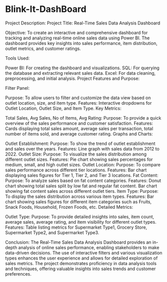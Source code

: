# Blink-It-DashBoard

Project Description:
Project Title: Real-Time Sales Data Analysis Dashboard

Objective: To create an interactive and comprehensive dashboard for tracking and analyzing real-time online sales data using Power BI. The dashboard provides key insights into sales performance, item distribution, outlet metrics, and customer ratings.

Tools Used:

Power BI: For creating the dashboard and visualizations.
SQL: For querying the database and extracting relevant sales data.
Excel: For data cleaning, preprocessing, and initial analysis.
Project Features and Purpose:

Filter Panel:

Purpose: To allow users to filter and customize the data view based on outlet location, size, and item type.
Features: Interactive dropdowns for Outlet Location, Outlet Size, and Item Type.
Key Metrics:

Total Sales, Avg Sales, No of Items, Avg Rating:
Purpose: To provide a quick overview of the sales performance and customer satisfaction.
Features: Cards displaying total sales amount, average sales per transaction, total number of items sold, and average customer rating.
Graphs and Charts:

Outlet Establishment:
Purpose: To show the trend of outlet establishment and sales over the years.
Features: Line graph with sales data from 2012 to 2022.
Outlet Size:
Purpose: To visualize the sales distribution among different outlet sizes.
Features: Pie chart showing sales percentages for medium, small, and high outlet sizes.
Outlet Location:
Purpose: To compare sales performance across different tier locations.
Features: Bar chart displaying sales figures for Tier 1, Tier 2, and Tier 3 locations.
Fat Content:
Purpose: To analyze sales based on fat content categories.
Features:
Donut chart showing total sales split by low fat and regular fat content.
Bar chart showing fat content sales across different outlet tiers.
Item Type:
Purpose: To display the sales distribution across various item types.
Features: Bar chart showing sales figures for different item categories such as Fruits, Snack Foods, Household, Frozen Foods, etc.
Detailed Metrics:

Outlet Type:
Purpose: To provide detailed insights into sales, item count, average sales, average rating, and item visibility for different outlet types.
Features: Table listing metrics for Supermarket Type1, Grocery Store, Supermarket Type2, and Supermarket Type3.


Conclusion:
The Real-Time Sales Data Analysis Dashboard provides an in-depth analysis of online sales performance, enabling stakeholders to make data-driven decisions. The use of interactive filters and various visualization types enhances the user experience and allows for detailed exploration of sales metrics. The project demonstrates proficiency in data analysis tools and techniques, offering valuable insights into sales trends and customer preferences.
